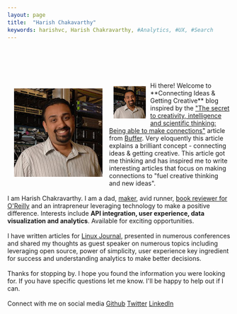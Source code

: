 ```yaml
---
layout: page
title:  "Harish Chakavarthy"
keywords: harishvc, Harish Chakravarthy, #Analytics, #UX, #Search
---
```

<p style="padding-top:65px">
 <div class="visible-sm visible-md visible-lg">
   <img style="float:left;margin:15px" alt="Harish Chakravarthy" src="/pics/harishvc.jpeg" />
 </div> 
 <div class="visible-xs">
   <img style="float:left;margin:10px" alt="Harish Chakravarthy" src="/pics/harishvc-small.jpeg" />
 </div> 
Hi there! Welcome to **Connecting Ideas &amp; Getting Creative** blog inspired by the <a href="http://blog.bufferapp.com/connections-in-the-brain-understanding-creativity-and-intelligenceconnections">"The secret to creativity, intelligence and scientific thinking: Being able to make connections"</a> article from <a href="http://bufferapp.com">Buffer</a>. Very eloquently this article explains a brilliant concept - connecting ideas & getting creative. 
This article got me thinking and has inspired me to write interesting articles that focus on making connections to "fuel creative thinking and new ideas".
<br/><br/>
I am Harish Chakravarthy. I am a dad, <a href="http://en.wikipedia.org/wiki/Maker_culture">maker</a>, avid runner, <a href="/2014/02/15/oreilly-reader-review-program/">book reviewer for O'Reilly</a> 
and an intrapreneur leveraging technology to make a positive difference. Interests include <strong>API integration, user experience, data visualization and analytics</strong>. Available for exciting opportunities.
<br/><br/>
I have written articles for <a href="http://www.linuxjournal.com">Linux Journal</a>, presented in numerous conferences and shared my thoughts as guest speaker 
on numerous topics including leveraging open source, power of simplicity, user experience key ingredient for success 
and understanding analytics to make better decisions. 
<br/><br/>
Thanks for stopping by. I hope you found the information you were looking for. If you have specific questions let me know. I&#39;ll be happy to help out if I can. 
<br/><br/>
Connect with me on social media 
  <span style="white-space: nowrap"><a href="http://github.com/harishvc/"><i class="fa fa-github"></i> Github</a></span>
  <span style="white-space: nowrap"><a href="http://twitter.com/harishvc/"><i class="fa fa-twitter"></i> Twitter</a></span>
  <span style="white-space: nowrap"><a href="http://linkedin.com/in/harishvc/"><i class="fa fa-linkedin"></i> LinkedIn</a></span>

